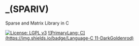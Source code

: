 # _(SPARIV) 
Sparse and Matrix Library in C 

[![License: LGPL v3](https://img.shields.io/badge/License-LGPL%20v3-DarkCyan.svg)](https://www.gnu.org/licenses/lgpl-3.0)
[![PrimaryLang: C](https://img.shields.io/badge/Language-C 11-DarkGoldenrod)](https://en.wikipedia.org/wiki/C11_(C_standard_revision))

